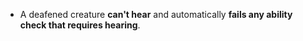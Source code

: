 * A deafened creature **can't hear** and automatically **fails any ability check that requires hearing**.